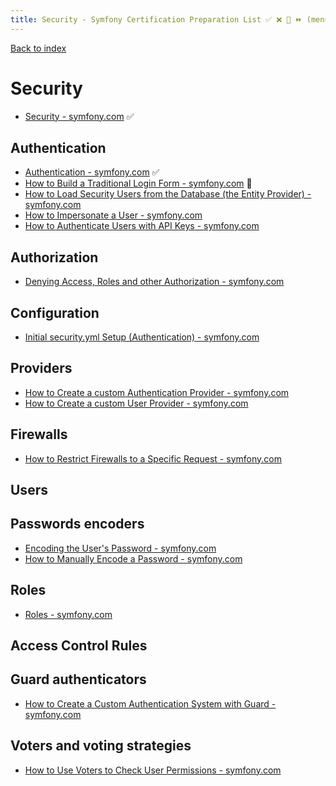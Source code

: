 ```yaml
---
title: Security - Symfony Certification Preparation List ✅ ❌ 🌈 ⏩ (menu OK)
---
```

[Back to index](../readme.md#table-of-contents)

# Security
- [Security - symfony.com](https://symfony.com/doc/5.0/security.html) ✅

## Authentication
- [Authentication - symfony.com](https://symfony.com/doc/5.0/components/security/authentication.html) ✅
- [How to Build a Traditional Login Form - symfony.com](https://symfony.com/doc/5.0/security/form_login_setup.html) 🌈
- [How to Load Security Users from the Database (the Entity Provider) - symfony.com](https://symfony.com/doc/5.0/security/entity_provider.html)
- [How to Impersonate a User - symfony.com](https://symfony.com/doc/5.0/security/impersonating_user.html)
- [How to Authenticate Users with API Keys - symfony.com](https://symfony.com/doc/5.0/security/api_key_authentication.html)

## Authorization
- [Denying Access, Roles and other Authorization - symfony.com](https://symfony.com/doc/5.0/security.html#denying-access-roles-and-other-authorization)

## Configuration
- [Initial security.yml Setup (Authentication) - symfony.com](https://symfony.com/doc/5.0/security.html#initial-security-yml-setup-authentication)

## Providers
- [How to Create a custom Authentication Provider - symfony.com](https://symfony.com/doc/5.0/security/custom_authentication_provider.html)
- [How to Create a custom User Provider - symfony.com](https://symfony.com/doc/5.0/security/custom_provider.html)

## Firewalls
- [How to Restrict Firewalls to a Specific Request - symfony.com](https://symfony.com/doc/5.0/security/firewall_restriction.html)

## Users

## Passwords encoders
- [Encoding the User's Password - symfony.com](https://symfony.com/doc/5.0/security.html#c-encoding-the-user-s-password)
- [How to Manually Encode a Password - symfony.com](https://symfony.com/doc/5.0/security/password_encoding.html)

## Roles
- [Roles - symfony.com](https://symfony.com/doc/5.0/security.html#roles)

## Access Control Rules

## Guard authenticators
- [How to Create a Custom Authentication System with Guard - symfony.com](https://symfony.com/doc/5.0/security/guard_authentication.html)

## Voters and voting strategies
- [How to Use Voters to Check User Permissions - symfony.com](https://symfony.com/doc/5.0/security/voters.html)
